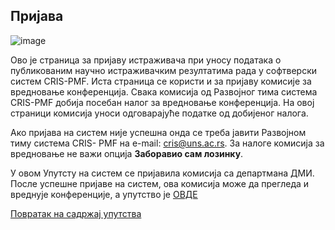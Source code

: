 ## Пријава

![image](https://user-images.githubusercontent.com/29538544/159043850-18b42e6a-bdc5-4a4e-b69a-eff4d345f9d5.png)

Ово је страница за пријаву истраживача при уносу података о публикованим научно
истраживачким резултатима рада у софтверски систем CRIS-PMF. Иста страница се користи
и за пријаву комисије за вредновање конференција. Свака комисија од Развојног тима
система CRIS-PMF добија посебан налог за вредновање конференција. На овој страници
комисија уноси одговарајуће податке од добијеног налога.


Ако пријава на систем није успешна онда се треба јавити Развојном тиму система CRIS-
PMF на e-mail: cris@uns.ac.rs. За налоге комисијa за вредновање не важи опција **Заборавио
сам лозинку**.

У овом Упутсту на систем се пријавила комисија са департмана ДМИ. После успешне
пријаве на систем, ова комисија може да прегледа и вреднује конференције, а упутство је
[ОВДЕ](./izborIntervala.md)

[Повратак на садржај упутства](../../uputstvoVrednovanjeKonferencija.md#садржај)
